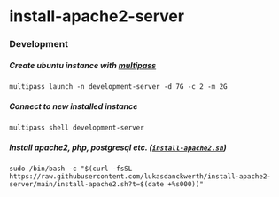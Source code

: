 # install-apache2-server

### Development

##### Create ubuntu instance with [multipass](https://multipass.run)
```shell
multipass launch -n development-server -d 7G -c 2 -m 2G
```

##### Connect to new installed instance
```shell
multipass shell development-server
```

##### Install apache2, php, postgresql etc. ([`install-apache2.sh`](https://github.com/lukasdanckwerth/install-apache2-server/blob/main/install-apache2.sh))
```shell
sudo /bin/bash -c "$(curl -fsSL https://raw.githubusercontent.com/lukasdanckwerth/install-apache2-server/main/install-apache2.sh?t=$(date +%s000))"
```
